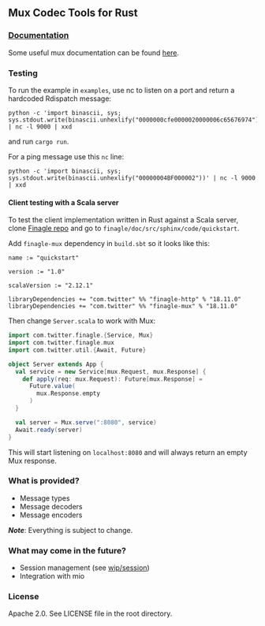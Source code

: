 ## Mux Codec Tools for Rust

### [Documentation](http://bryce-anderson.github.io/rust-mux/index.html)

Some useful mux documentation can be found
[here](https://github.com/twitter/finagle/blob/master/finagle-mux/src/main/scala/com/twitter/finagle/mux/package.scala).

### Testing

To run the example in `examples`, use nc to listen on a port and return a
hardcoded Rdispatch message:

    python -c 'import binascii, sys; sys.stdout.write(binascii.unhexlify("0000000cfe0000020000006c65676974"))' | nc -l 9000 | xxd

and run `cargo run`.

For a ping message use this `nc` line:

    python -c 'import binascii, sys; sys.stdout.write(binascii.unhexlify("00000004BF000002"))' | nc -l 9000 | xxd


#### Client testing with a Scala server

To test the client implementation written in Rust against a Scala server,
clone [Finagle repo](https://github.com/twitter/finagle) and go to
`finagle/doc/src/sphinx/code/quickstart`.

Add `finagle-mux` dependency in `build.sbt` so it looks like this:

```
name := "quickstart"

version := "1.0"

scalaVersion := "2.12.1"

libraryDependencies += "com.twitter" %% "finagle-http" % "18.11.0"
libraryDependencies += "com.twitter" %% "finagle-mux" % "18.11.0"
```

Then change `Server.scala` to work with Mux:

```scala
import com.twitter.finagle.{Service, Mux}
import com.twitter.finagle.mux
import com.twitter.util.{Await, Future}

object Server extends App {
  val service = new Service[mux.Request, mux.Response] {
    def apply(req: mux.Request): Future[mux.Response] =
      Future.value(
        mux.Response.empty
      )
  }

  val server = Mux.serve(":8080", service)
  Await.ready(server)
}
```

This will start listening on `localhost:8080` and will always return an empty
Mux response.


### What is provided?
- Message types
- Message decoders
- Message encoders

___Note___: Everything is subject to change.

### What may come in the future?
- Session management (see [wip/session](https://github.com/bryce-anderson/rust-mux/tree/wip/session))
- Integration with mio

### License
Apache 2.0. See LICENSE file in the root directory.
